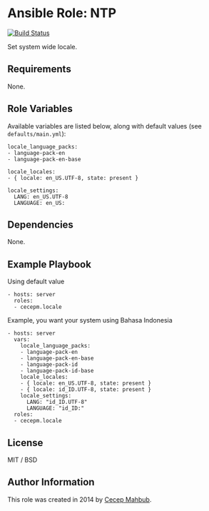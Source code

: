 # Ansible Role: NTP

[![Build Status](https://travis-ci.org/cecepm/ansible-role-locale.svg?branch=master)](https://travis-ci.org/cecepm/ansible-role-locale)

Set system wide locale.

## Requirements

None.

## Role Variables

Available variables are listed below, along with default values (see `defaults/main.yml`):

    locale_language_packs:
    - language-pack-en
    - language-pack-en-base

    locale_locales:
    - { locale: en_US.UTF-8, state: present }

    locale_settings:
      LANG: en_US.UTF-8
      LANGUAGE: en_US:

## Dependencies

None.

## Example Playbook

Using default value

    - hosts: server
      roles:
      - cecepm.locale

Example, you want your system using Bahasa Indonesia

    - hosts: server
      vars:
        locale_language_packs:
        - language-pack-en
        - language-pack-en-base
        - language-pack-id
        - language-pack-id-base
        locale_locales:
        - { locale: en_US.UTF-8, state: present }
        - { locale: id_ID.UTF-8, state: present }
        locale_settings:
          LANG: "id_ID.UTF-8"
          LANGUAGE: "id_ID:"
      roles:
      - cecepm.locale


## License

MIT / BSD

## Author Information

This role was created in 2014 by [Cecep Mahbub](http://ngadimin.org/).
